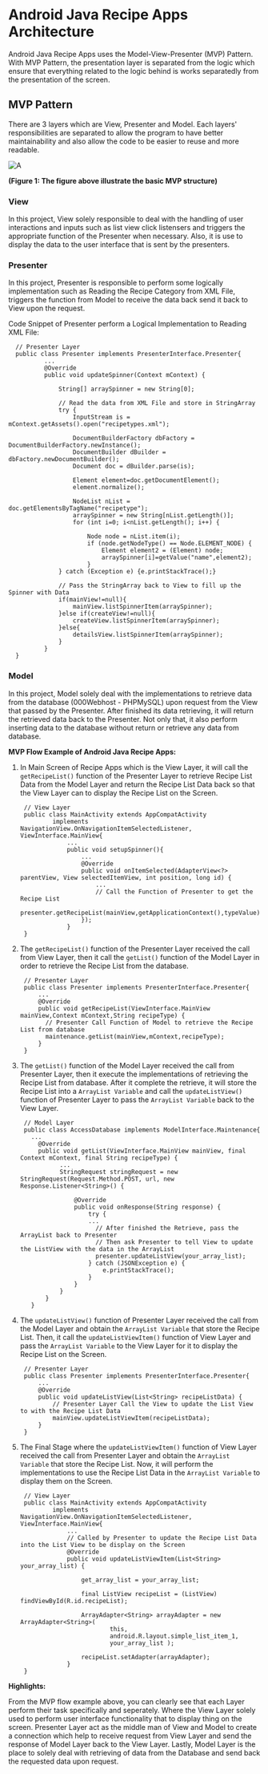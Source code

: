 # **Android Java Recipe Apps Architecture**

Android Java Recipe Apps uses the Model-View-Presenter (MVP) Pattern. With MVP Pattern, the presentation layer is separated from the logic which ensure that everything related to the logic behind is works separatedly from the presentation of the screen.

## MVP Pattern

There are 3 layers which are View, Presenter and Model. Each layers' responsibilities are separated to allow the program to have better maintainability and also allow the code to be easier to reuse and more readable.

![A][MVP]

**(Figure 1: The figure above illustrate the basic MVP structure)**

### View

In this project, View solely responsible to deal with the handling of user interactions and inputs such as list view click listensers and triggers the appropriate function of the Presenter when necessary. Also, it is use to display the data to the user interface that is sent by the presenters.

### Presenter

In this project, Presenter is responsible to perform some logically implementation such as Reading the Recipe Category from XML File, triggers the function from Model to receive the data back send it back to View upon the request.

Code Snippet of Presenter perform a Logical Implementation to Reading XML File:

      // Presenter Layer
      public class Presenter implements PresenterInterface.Presenter{
              ...
              @Override
              public void updateSpinner(Context mContext) {

                  String[] arraySpinner = new String[0];

                  // Read the data from XML File and store in StringArray
                  try {
                      InputStream is = mContext.getAssets().open("recipetypes.xml");

                      DocumentBuilderFactory dbFactory = DocumentBuilderFactory.newInstance();
                      DocumentBuilder dBuilder = dbFactory.newDocumentBuilder();
                      Document doc = dBuilder.parse(is);

                      Element element=doc.getDocumentElement();
                      element.normalize();

                      NodeList nList = doc.getElementsByTagName("recipetype");
                      arraySpinner = new String[nList.getLength()];
                      for (int i=0; i<nList.getLength(); i++) {

                          Node node = nList.item(i);
                          if (node.getNodeType() == Node.ELEMENT_NODE) {
                              Element element2 = (Element) node;
                              arraySpinner[i]=getValue("name",element2);
                          }
                  } catch (Exception e) {e.printStackTrace();}

                  // Pass the StringArray back to View to fill up the Spinner with Data
                  if(mainView!=null){
                      mainView.listSpinnerItem(arraySpinner);
                  }else if(createView!=null){
                      createView.listSpinnerItem(arraySpinner);
                  }else{
                      detailsView.listSpinnerItem(arraySpinner);
                  }
              }
      }



### Model

In this project, Model solely deal with the implementations to retrieve data from the database (000Webhost - PHPMySQL) upon request from the View that passed by the Presenter. After finished its data retrieving, it will return the retrieved data back to the Presenter. Not only that, it also perform inserting data to the database without return or retrieve any data from database.


**MVP Flow Example of Android Java Recipe Apps:**

1. In Main Screen of Recipe Apps which is the View Layer, it will call the `getRecipeList()` function of the Presenter Layer to retrieve Recipe List Data from the Model Layer and return the Recipe List Data back so that the View Layer can to display the Recipe List on the Screen.

        // View Layer
        public class MainActivity extends AppCompatActivity
                implements NavigationView.OnNavigationItemSelectedListener, ViewInterface.MainView{
                    ...
                    public void setupSpinner(){
                        ...
                        @Override
                        public void onItemSelected(AdapterView<?> parentView, View selectedItemView, int position, long id) {
                            ...
                            // Call the Function of Presenter to get the Recipe List
                            presenter.getRecipeList(mainView,getApplicationContext(),typeValue);
                        });
                    }
        }

2. The `getRecipeList()` function of the Presenter Layer received the call from View Layer, then it call the `getList()` function of the Model Layer in order to retrieve the Recipe List from the database.

        // Presenter Layer
        public class Presenter implements PresenterInterface.Presenter{
            ...
            @Override
            public void getRecipeList(ViewInterface.MainView mainView,Context mContext,String recipeType) {
              // Presenter Call Function of Model to retrieve the Recipe List from database
              maintenance.getList(mainView,mContext,recipeType);
            }
        }

3. The `getList()` function of the Model Layer received the call from Presenter Layer, then it execute the implementations of retrieving the Recipe List from database. After it complete the retrieve, it will store the Recipe List into a `ArrayList Variable` and call the `updateListView()` function of Presenter Layer to pass the `ArrayList Variable` back to the View Layer.

        // Model Layer
        public class AccessDatabase implements ModelInterface.Maintenance{
          ...
            @Override
            public void getList(ViewInterface.MainView mainView, final Context mContext, final String recipeType) {
                  ...
                  StringRequest stringRequest = new StringRequest(Request.Method.POST, url, new Response.Listener<String>() {

                      @Override
                      public void onResponse(String response) {
                          try {
                          ...
                            // After finished the Retrieve, pass the ArrayList back to Presenter
                            // Then ask Presenter to tell View to update the ListView with the data in the ArrayList
                            presenter.updateListView(your_array_list);
                          } catch (JSONException e) {
                              e.printStackTrace();
                          }
                      }
                  }
              }
          }

4. The `updateListView()` function of Presenter Layer received the call from the Model Layer and obtain the `ArrayList Variable` that store the Recipe List. Then, it call the `updateListViewItem()` function of View Layer and pass the `ArrayList Variable` to the View Layer for it to display the Recipe List on the Screen.

        // Presenter Layer
        public class Presenter implements PresenterInterface.Presenter{
            ...
            @Override
            public void updateListView(List<String> recipeListData) {
                // Presenter Layer Call the View to update the List View to with the Recipe List Data
                mainView.updateListViewItem(recipeListData);
            }
        }

5. The Final Stage where the `updateListViewItem()` function of View Layer received the call from Presenter Layer and obtain the `ArrayList Variable` that store the Recipe List. Now, it will perform the implementations to use the Recipe List Data in the `ArrayList Variable` to display them on the Screen.

        // View Layer
        public class MainActivity extends AppCompatActivity
                implements NavigationView.OnNavigationItemSelectedListener, ViewInterface.MainView{
                    ...
                    // Called by Presenter to update the Recipe List Data into the List View to be display on the Screen
                    @Override
                    public void updateListViewItem(List<String> your_array_list) {

                        get_array_list = your_array_list;

                        final ListView recipeList = (ListView) findViewById(R.id.recipeList);

                        ArrayAdapter<String> arrayAdapter = new ArrayAdapter<String>(
                                this,
                                android.R.layout.simple_list_item_1,
                                your_array_list );

                        recipeList.setAdapter(arrayAdapter);
                    }
        }


**Highlights:**

From the MVP flow example above, you can clearly see that each Layer perform their task specifically and seperately. Where the View Layer solely used to perform user interface functionality that to display thing on the screen. Presenter Layer act as the middle man of View and Model to create a connection which help to receive request from View Layer and send the response of Model Layer back to the View Layer. Lastly, Model Layer is the place to solely deal with retrieving of data from the Database and send back the requested data upon request.




[MVP]:https://cdn.journaldev.com/wp-content/uploads/2017/08/android-mvp-flow.png

